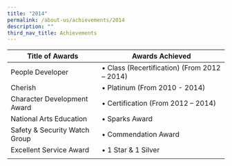```yaml
---
title: "2014"
permalink: /about-us/achievements/2014
description: ""
third_nav_title: Achievements
---
```

| Title of Awards | Awards Achieved |
|---|---|
| People Developer | • Class (Recertification) (From 2012 – 2014) |
| Cherish | • Platinum (From 2010 - 2014) |
|  Character Development Award  | • Certification (From 2012 – 2014)  |
|  National Arts Education  | • Sparks Award  |
|  Safety & Security Watch Group | • Commendation Award  |
|  Excellent Service Award  | • 1 Star & 1 Silver  |
| | |